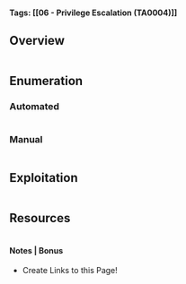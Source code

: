 #### Tags: [[06 - Privilege Escalation (TA0004)]] 

## Overview 

```markdown
```
## Enumeration 

### Automated

```markdown
```

### Manual

```markdown
```

## Exploitation 

```markdown
```

## Resources

```markdown
```

#### Notes | Bonus
- Create Links to this Page! 
